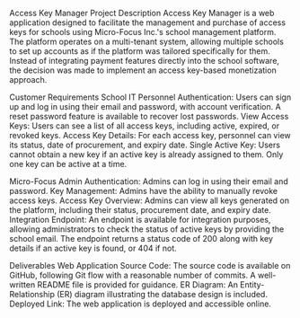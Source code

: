 Access Key Manager
Project Description
Access Key Manager is a web application designed to facilitate the management and purchase of access keys for schools using Micro-Focus Inc.'s school management platform. The platform operates on a multi-tenant system, allowing multiple schools to set up accounts as if the platform was tailored specifically for them. Instead of integrating payment features directly into the school software, the decision was made to implement an access key-based monetization approach.

Customer Requirements
School IT Personnel
Authentication: Users can sign up and log in using their email and password, with account verification. A reset password feature is available to recover lost passwords.
View Access Keys: Users can see a list of all access keys, including active, expired, or revoked keys.
Access Key Details: For each access key, personnel can view its status, date of procurement, and expiry date.
Single Active Key: Users cannot obtain a new key if an active key is already assigned to them. Only one key can be active at a time.

Micro-Focus Admin
Authentication: Admins can log in using their email and password.
Key Management: Admins have the ability to manually revoke access keys.
Access Key Overview: Admins can view all keys generated on the platform, including their status, procurement date, and expiry date.
Integration Endpoint: An endpoint is available for integration purposes, allowing administrators to check the status of active keys by providing the school email. The endpoint returns a status code of 200 along with key details if an active key is found, or 404 if not.

Deliverables
Web Application Source Code: The source code is available on GitHub, following Git flow with a reasonable number of commits. A well-written README file is provided for guidance.
ER Diagram: An Entity-Relationship (ER) diagram illustrating the database design is included.
Deployed Link: The web application is deployed and accessible online.
